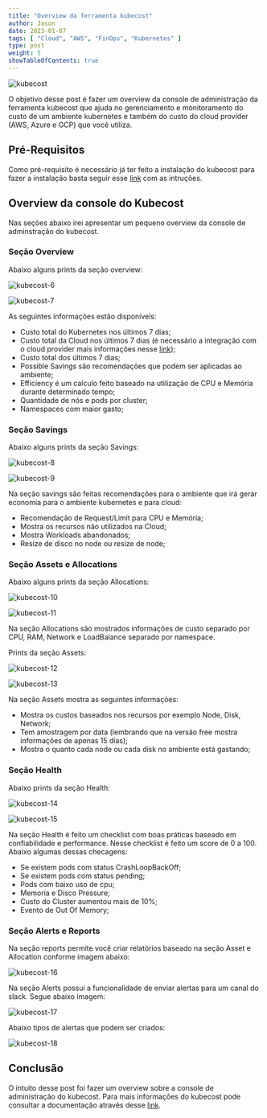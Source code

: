 ```yaml
---
title: "Overview da ferramenta kubecost"
author: Jason
date: 2023-01-07
tags: [ "Cloud", "AWS", "FinOps", "Kubernetes" ]
type: post
weight: 5
showTableOfContents: true
---
```


![kubecost](/images/kubecost.jpg)

O objetivo desse post é fazer um overview da console de administração da
ferramenta kubecost que ajuda no gerenciamento e monitoramento do custo
de um ambiente kubernetes e também do custo do cloud provider (AWS,
Azure e GCP) que você utiliza.

## Pré-Requisitos

Como pré-requisito é necessário já ter feito a instalação do kubecost
para fazer a instalação basta seguir
esse [link](/posts/2023/2023-01-04-instalando-a-ferramenta-kubecost/) com
as intruções.

## Overview da console do Kubecost 

Nas seções abaixo irei apresentar um pequeno overview da console de
adminstração do kubecost.

### Seção Overview 

Abaixo alguns prints da seção overview:

![kubecost-6](/images/kubecost-6.jpg)

![kubecost-7](/images/kubecost-7.jpg)

As seguintes informações estão disponíveis:

- Custo total do Kubernetes nos últimos 7 dias;
- Custo total da Cloud nos últimos 7 dias (é necessário a integração
    com o cloud provider mais informações
    nesse [link](https://docs.kubecost.com/install-and-configure/install/cloud-integration/multi-cloud));
- Custo total dos últimos 7 dias;
- Possible Savings são recomendações que podem ser aplicadas ao
    ambiente;
- Efficiency é um calculo feito baseado na utilização de CPU e Memória
    durante determinado tempo;
- Quantidade de nós e pods por cluster;
- Namespaces com maior gasto;

### Seção Savings 

Abaixo alguns prints da seção Savings:

![kubecost-8](/images/kubecost-8.jpg)

![kubecost-9](/images/kubecost-9.jpg)

Na seção savings são feitas recomendações para o ambiente que irá gerar
economia para o ambiente kubernetes e para cloud:

- Recomendação de Request/Limit para CPU e Memória;
- Mostra os recursos não utilizados na Cloud;
- Mostra Workloads abandonados;
- Resize de disco no node ou resize de node;

### Seção Assets e Allocations 

Abaixo alguns prints da seção Allocations:

![kubecost-10](/images/kubecost-10.jpg)

![kubecost-11](/images/kubecost-11.jpg)

Na seção Allocations são mostrados informações de custo separado por
CPU, RAM, Network e LoadBalance separado por namespace.

Prints da seção Assets:

![kubecost-12](/images/kubecost-12.jpg)

![kubecost-13](/images/kubecost-13.jpg)

Na seção Assets mostra as seguintes informações:

- Mostra os custos baseados nos recursos por exemplo Node, Disk,
    Network;
- Tem amostragem por data (lembrando que na versão free mostra
    informações de apenas 15 dias);
- Mostra o quanto cada node ou cada disk no ambiente está gastando;

### Seção Health 

Abaixo prints da seção Health:

![kubecost-14](/images/kubecost-14.jpg)

![kubecost-15](/images/kubecost-15.jpg)

Na seção Health é feito um checklist com boas práticas baseado em
confiabilidade e performance. Nesse checklist é feito um score de 0 a
100. Abaixo algumas dessas checagens:

- Se existem pods com status CrashLoopBackOff;
- Se existem pods com status pending;
- Pods com baixo uso de cpu;
- Memoria e Disco Pressure;
- Custo do Cluster aumentou mais de 10%;
- Evento de Out Of Memory;

### Seção Alerts e Reports 

Na seção reports permite você criar relatórios baseado na seção Asset e
Allocation conforme imagem abaixo:

![kubecost-16](/images/kubecost-16.jpg)

Na seção Alerts possui a funcionalidade de enviar alertas para um canal
do slack. Segue abaixo imagem:

![kubecost-17](/images/kubecost-17.jpg)

Abaixo tipos de alertas que podem ser criados:

![kubecost-18](/images/kubecost-18.jpg)

## Conclusão 

O intuito desse post foi fazer um overview sobre a console de
administração do kubecost. Para mais informações do kubecost pode
consultar a documentação através
desse [link](https://docs.kubecost.com/).